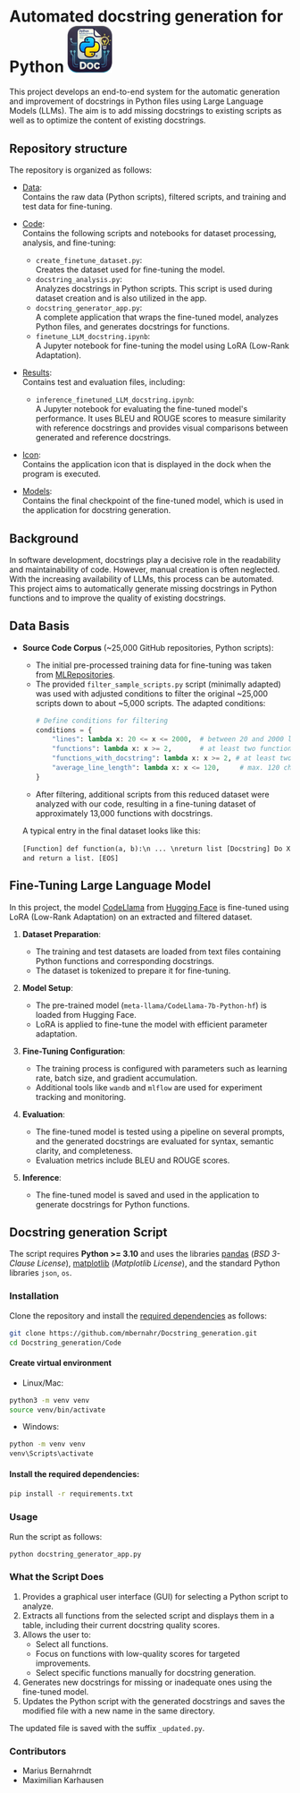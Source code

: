 # Automated docstring generation for Python <img src="Icon/Python-Docstring-Generator-Icon.png" alt="Icon" width="80">

This project develops an end-to-end system for the automatic generation and improvement of docstrings in Python files
using Large Language Models (LLMs). The aim is to add missing docstrings to existing scripts as well as to optimize the
content of existing docstrings.

## Repository structure

The repository is organized as follows:

- [Data](Data):  
  Contains the raw data (Python scripts), filtered scripts, and training and test data for fine-tuning.
- [Code](Code):  
  Contains the following scripts and notebooks for dataset processing, analysis, and fine-tuning:
    - `create_finetune_dataset.py`:  
      Creates the dataset used for fine-tuning the model.
    - `docstring_analysis.py`:  
      Analyzes docstrings in Python scripts. This script is used during dataset creation and is also utilized in the
      app.
    - `docstring_generator_app.py`:  
      A complete application that wraps the fine-tuned model, analyzes Python files, and generates docstrings for
      functions.
    - `finetune_LLM_docstring.ipynb`:  
      A Jupyter notebook for fine-tuning the model using LoRA (Low-Rank Adaptation).

- [Results](Results):  
  Contains test and evaluation files, including:
    - `inference_finetuned_LLM_docstring.ipynb`:  
      A Jupyter notebook for evaluating the fine-tuned model's performance. It uses BLEU and ROUGE scores to measure
      similarity with reference docstrings and provides visual comparisons between generated and reference docstrings.

- [Icon](Icon):  
  Contains the application icon that is displayed in the dock when the program is executed.

- [Models](Models):  
  Contains the final checkpoint of the fine-tuned model, which is used in the application for docstring generation.


## Background

In software development, docstrings play a decisive role in the readability and maintainability of code.
However, manual creation is often neglected. With the increasing availability of LLMs, this process can be automated.
This project aims to automatically generate missing docstrings in Python functions and to improve the quality of
existing docstrings.

## Data Basis

- **Source Code Corpus** (~25,000 GitHub repositories, Python scripts):
    - The initial pre-processed training data for fine-tuning was taken
      from [MLRepositories](https://github.com/TechDom/MLRepositories?tab=readme-ov-file#begleitmaterial-für-projekt-8-automated-docstring-generation-for-python-scripts).
    - The provided `filter_sample_scripts.py` script (minimally adapted) was used with adjusted conditions to filter the
      original ~25,000 scripts down to about ~5,000 scripts. The adapted conditions:
      ```python
      # Define conditions for filtering
      conditions = {
          "lines": lambda x: 20 <= x <= 2000,  # between 20 and 2000 lines
          "functions": lambda x: x >= 2,       # at least two functions
          "functions_with_docstring": lambda x: x >= 2, # at least two functions with a docstring
          "average_line_length": lambda x: x <= 120,     # max. 120 characters per line
      }
      ```
    - After filtering, additional scripts from this reduced dataset were analyzed with our code, resulting in a
      fine-tuning dataset of approximately 13,000 functions with docstrings.

  A typical entry in the final dataset looks like this:

  ```[Function] def function(a, b):\n ... \nreturn list [Docstring] Do X and return a list. [EOS]```

## Fine-Tuning Large Language Model

In this project, the model [CodeLlama](https://huggingface.co/meta-llama/CodeLlama-7b-Python-hf)
from [Hugging Face](https://huggingface.co) is fine-tuned using LoRA (Low-Rank Adaptation) on an
extracted and filtered dataset.

1. **Dataset Preparation**:
    - The training and test datasets are loaded from text files containing Python functions and corresponding
      docstrings.
    - The dataset is tokenized to prepare it for fine-tuning.

2. **Model Setup**:
    - The pre-trained model (`meta-llama/CodeLlama-7b-Python-hf`) is loaded from Hugging Face.
    - LoRA is applied to fine-tune the model with efficient parameter adaptation.

3. **Fine-Tuning Configuration**:
    - The training process is configured with parameters such as learning rate, batch size, and gradient accumulation.
    - Additional tools like `wandb` and `mlflow` are used for experiment tracking and monitoring.

4. **Evaluation**:
    - The fine-tuned model is tested using a pipeline on several prompts, and the generated docstrings are evaluated for
      syntax, semantic clarity, and completeness.
    - Evaluation metrics include BLEU and ROUGE scores.

5. **Inference**:
    - The fine-tuned model is saved and used in the application to generate docstrings for Python functions.

## Docstring generation Script

The script requires **Python >= 3.10** and uses the libraries [pandas](https://pandas.pydata.org/) (*BSD 3-Clause
License*), [matplotlib](https://matplotlib.org/) (*Matplotlib License*), and the standard Python libraries `json`, `os`.

### Installation

Clone the repository and install the [required dependencies](Code/requirements.txt) as follows:

```bash
git clone https://github.com/mbernahr/Docstring_generation.git
cd Docstring_generation/Code
```

#### Create virtual environment

- Linux/Mac:

```bash
python3 -m venv venv
source venv/bin/activate
```

- Windows:

```bash
python -m venv venv
venv\Scripts\activate 
```

#### Install the required dependencies:

```bash
pip install -r requirements.txt
```

### Usage

Run the script as follows:

```bash
python docstring_generator_app.py
```

### What the Script Does

1. Provides a graphical user interface (GUI) for selecting a Python script to analyze.
2. Extracts all functions from the selected script and displays them in a table, including their current docstring
   quality scores.
3. Allows the user to:
    - Select all functions.
    - Focus on functions with low-quality scores for targeted improvements.
    - Select specific functions manually for docstring generation.
4. Generates new docstrings for missing or inadequate ones using the fine-tuned model.
5. Updates the Python script with the generated docstrings and saves the modified file with a new name in the same
   directory.

The updated file is saved with the suffix `_updated.py`.

### Contributors

- Marius Bernahrndt
- Maximilian Karhausen
